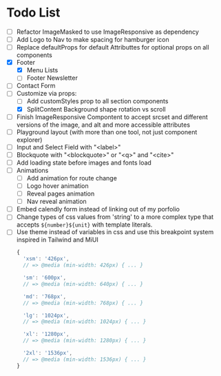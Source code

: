 # Todo List


- [ ] Refactor ImageMasked to use ImageResponsive as dependency 
- [ ] Add Logo to Nav to make spacing for hamburger icon
- [ ] Replace defaultProps for default Attributtes for optional props on all components
- [x] Footer
  - [x] Menu Lists
  - [ ] Footer Newsletter
- [ ] Contact Form
- [ ] Customize via props:
  - [ ] Add customStyles prop to all section components
  - [x] SplitContent Background shape rotation vs scroll
- [ ] Finish ImageResponsive Compontent to accept srcset and different versions of the image, and alt and more accessible attributes
- [ ] Playground layout (with more than one tool, not just component explorer)
- [ ] Input and Select Field with "\<label>"
- [ ] Blockquote with "\<blockquote>" or "\<q>" and "\<cite>"
- [ ] Add loading state before images and fonts load
- [ ] Animations
  - [ ] Add animation for route change
  - [ ] Logo hover animation
  - [ ] Reveal pages animation
  - [ ] Nav reveal animation
- [ ] Embed calendly form instead of linking out of my porfolio
- [ ] Change types of css values from 'string' to a more complex type that accepts `${number}${unit}` with template literals.
- [ ] Use theme instead of variables in css and use this breakpoint system inspired in Tailwind and MiUI
  ```javascript
  {
    'xsm': '426px',
    // => @media (min-width: 426px) { ... }

    'sm': '600px',
    // => @media (min-width: 640px) { ... }

    'md': '768px',
    // => @media (min-width: 768px) { ... }

    'lg': '1024px',
    // => @media (min-width: 1024px) { ... }

    'xl': '1280px',
    // => @media (min-width: 1280px) { ... }

    '2xl': '1536px',
    // => @media (min-width: 1536px) { ... }
  }
  ```